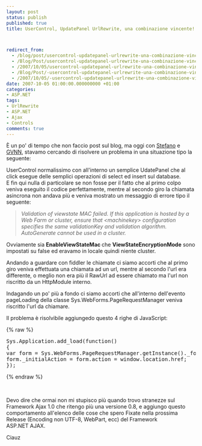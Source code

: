 ```yaml
---
layout: post
status: publish
published: true
title: UserControl, UpdatePanel UrlRewrite, una combinazione vincente!



redirect_from: 
  - /blog/post/usercontrol-updatepanel-urlrewrite-una-combinazione-vincente/
  - /Blog/Post/usercontrol-updatepanel-urlrewrite-una-combinazione-vincente/
  - /2007/10/05/usercontrol-updatepanel-urlrewrite-una-combinazione-vincente/
  - /Blog/Post/-usercontrol-updatepanel-urlrewrite-una-combinazione-vincente
  - /2007/10/05/-usercontrol-updatepanel-urlrewrite-una-combinazione-vincente
date: 2007-10-05 01:00:00.000000000 +01:00
categories:
- ASP.NET
tags:
- UrlRewrite
- ASP.NET
- Ajax
- Controls
comments: true
---
```

<p><span>&Egrave;&nbsp;un po' di tempo che non faccio post sul blog, ma oggi con <a href="http://blogs.aspitalia.com/sm15455">Stefano</a> e <a onclick="blankUrl(this.href); return false;" href="http://www.gvnn.it/">GVNN</a>, stavamo cercando di risolvere un problema in una situazione tipo la seguente: </span></p>
<p>UserControl normalissimo con all'interno un semplice UdatePanel che al click esegue delle semplici operazioni di select ed insert sul database.<br />
E fin qui nulla di particolare se non fosse per il fatto che al primo colpo veniva eseguito il codice perfettamente, mentre al secondo giro la chiamata asincrona non andava pi&ugrave; e veniva mostrato un messaggio di errore tipo il seguente:</p>
<blockquote>
<p><em>Validation of viewstate MAC failed. If this application is hosted by a Web Farm or cluster, ensure that &lt;machinekey&gt;&nbsp;configuration specifies the same validationKey and validation algorithm. AutoGenerate cannot be used in a cluster.</em></p>
</blockquote>
<p>Ovviamente sia <strong>EnableViewStateMac </strong>che <strong>ViewStateEncryptionMode</strong> sono impostati su false ed eravamo in locale quindi niente cluster.</p>
<p>Andando a guardare con fiddler le chiamate ci siamo accorti che al primo giro veniva effettuata una chiamata ad un url, mentre al secondo l'url era differente, o meglio non era pi&ugrave; il RawUrl ad essere chiamato ma l'url non riscritto da un HttpModule interno.</p>
<p>Indagando un po' pi&ugrave; a fondo ci siamo accorti che all'interno dell'evento pageLoading della classe Sys.WebForms.PageRequestManager veniva riscritto l'url da chiamare.</p>
<p>Il problema &egrave; risolvibile aggiungedo questo 4 righe di JavaScript:</p>
{% raw %}<pre title="code" class="brush: csharp">
Sys.Application.add_load(function()
{
var form = Sys.WebForms.PageRequestManager.getInstance()._form;
form._initialAction = form.action = window.location.href;
});</pre>{% endraw %}
<p>&nbsp;</p>
<p>Devo dire che ormai non mi stupisco pi&ugrave; quando trovo stranezze sul Framework Ajax 1.0 che ritengo pi&ugrave; una versione 0.8, e aggiungo questo comportamento all'elenco delle cose che spero Fixate nella prossima Release (Encoding non UTF-8, WebPart, ecc)&nbsp;del Framework ASP.NET&nbsp;AJAX.</p>
<p>Ciauz</p>
<p>&nbsp;</p>
